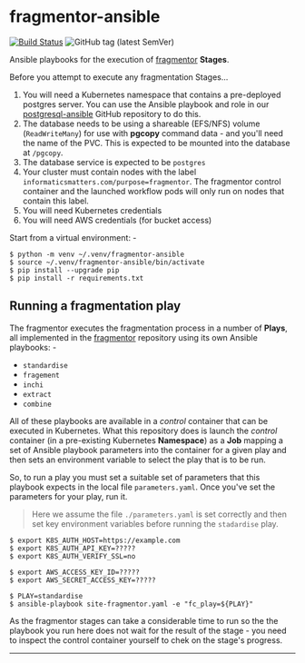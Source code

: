 # fragmentor-ansible

[![Build Status](https://travis-ci.com/InformaticsMatters/fragmentor-ansible.svg?branch=master)](https://travis-ci.com/InformaticsMatters/fragmentor-ansible)
![GitHub tag (latest SemVer)](https://img.shields.io/github/tag/informaticsmatters/fragmentor-ansible)

Ansible playbooks for the execution of [fragmentor] **Stages**.

Before you attempt to execute any fragmentation Stages...

1.  You will need a Kubernetes namespace that contains a pre-deployed postgres
    server. You can use the Ansible playbook and role in our [postgresql-ansible]
    GitHub repository to do this.
2.  The database needs to be using a shareable (EFS/NFS) volume
    (`ReadWriteMany`) for use with **pgcopy** command data - and you'll need
    the name of the PVC. This is expected to be mounted into the database at
    `/pgcopy`.
3.  The database service is expected to be `postgres`
4.  Your cluster must contain nodes with the label
    `informaticsmatters.com/purpose=fragmentor`. The fragmentor control
    container and the launched workflow pods will only run on nodes
    that contain this label.
5.  You will need Kubernetes credentials
6.  You will need AWS credentials (for bucket access)

Start from a virtual environment: -

    $ python -m venv ~/.venv/fragmentor-ansible
    $ source ~/.venv/fragmentor-ansible/bin/activate
    $ pip install --upgrade pip
    $ pip install -r requirements.txt
    
## Running a fragmentation play
The fragmentor executes the fragmentation process in a number of **Plays**,
all implemented in the [fragmentor] repository using its own Ansible
playbooks: -

-   `standardise`
-   `fragement`
-   `inchi`
-   `extract`
-   `combine`

All of these playbooks are available in a _control_ container that can be
executed in Kubernetes. What this repository does is launch the _control_
container (in a pre-existing Kubernetes **Namespace**) as a **Job** mapping
a set of Ansible playbook parameters into the container for a given play
and then sets an environment variable to select the play that is to be run.

So, to run a play you must set a suitable set of parameters that this
playbook expects in the local file `parameters.yaml`. Once you've set the
parameters for your play, run it.

>   Here we assume the file `./parameters.yaml` is set correctly and then
    set key environment variables before running the `stadardise` play.

    $ export K8S_AUTH_HOST=https://example.com
    $ export K8S_AUTH_API_KEY=?????
    $ export K8S_AUTH_VERIFY_SSL=no

    $ export AWS_ACCESS_KEY_ID=?????
    $ export AWS_SECRET_ACCESS_KEY=?????

    $ PLAY=standardise
    $ ansible-playbook site-fragmentor.yaml -e "fc_play=${PLAY}"

As the fragmentor stages can take a considerable time to run so the the
playbook you run here does not wait for the result of the stage - you need to
inspect the control container yourself to chek on the stage's progress.

---

[fragmentor]: https://github.com/InformaticsMatters/fragmentor
[postgresql-ansible]: https://github.com/InformaticsMatters/postgresql-ansible 
